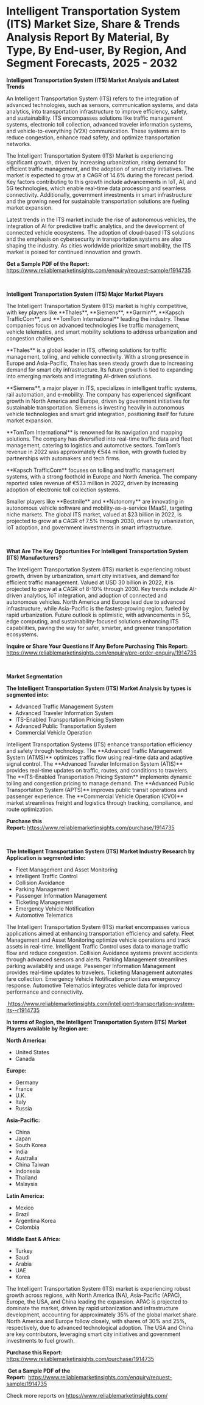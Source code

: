 <p><h1>Intelligent Transportation System (ITS) Market Size, Share & Trends Analysis Report By Material, By Type, By End-user, By Region, And Segment Forecasts, 2025 - 2032</h1></p><p><strong>Intelligent Transportation System (ITS) Market Analysis and Latest Trends</strong></p>
<p><p>An Intelligent Transportation System (ITS) refers to the integration of advanced technologies, such as sensors, communication systems, and data analytics, into transportation infrastructure to improve efficiency, safety, and sustainability. ITS encompasses solutions like traffic management systems, electronic toll collection, advanced traveler information systems, and vehicle-to-everything (V2X) communication. These systems aim to reduce congestion, enhance road safety, and optimize transportation networks.</p><p>The Intelligent Transportation System (ITS) Market is experiencing significant growth, driven by increasing urbanization, rising demand for efficient traffic management, and the adoption of smart city initiatives. The market is expected to grow at a CAGR of 14.6% during the forecast period. Key factors contributing to this growth include advancements in IoT, AI, and 5G technologies, which enable real-time data processing and seamless connectivity. Additionally, government investments in smart infrastructure and the growing need for sustainable transportation solutions are fueling market expansion.</p><p>Latest trends in the ITS market include the rise of autonomous vehicles, the integration of AI for predictive traffic analytics, and the development of connected vehicle ecosystems. The adoption of cloud-based ITS solutions and the emphasis on cybersecurity in transportation systems are also shaping the industry. As cities worldwide prioritize smart mobility, the ITS market is poised for continued innovation and growth.</p></p>
<p><strong>Get a Sample PDF of the Report:&nbsp;</strong> <a href="https://www.reliablemarketinsights.com/enquiry/request-sample/1914735?utm_campaign=1894&utm_medium=2&utm_source=Github&utm_content=ia&utm_term=24012025&utm_id=intelligent-transportation-system-its">https://www.reliablemarketinsights.com/enquiry/request-sample/1914735</a></p>
<p>&nbsp;</p>
<p><strong>Intelligent Transportation System (ITS) Major Market Players</strong></p>
<p><p>The Intelligent Transportation System (ITS) market is highly competitive, with key players like **Thales**, **Siemens**, **Garmin**, **Kapsch TrafficCom**, and **TomTom International** leading the industry. These companies focus on advanced technologies like traffic management, vehicle telematics, and smart mobility solutions to address urbanization and congestion challenges.</p><p>**Thales** is a global leader in ITS, offering solutions for traffic management, tolling, and vehicle connectivity. With a strong presence in Europe and Asia-Pacific, Thales has seen steady growth due to increasing demand for smart city infrastructure. Its future growth is tied to expanding into emerging markets and integrating AI-driven solutions.</p><p>**Siemens**, a major player in ITS, specializes in intelligent traffic systems, rail automation, and e-mobility. The company has experienced significant growth in North America and Europe, driven by government initiatives for sustainable transportation. Siemens is investing heavily in autonomous vehicle technologies and smart grid integration, positioning itself for future market expansion.</p><p>**TomTom International** is renowned for its navigation and mapping solutions. The company has diversified into real-time traffic data and fleet management, catering to logistics and automotive sectors. TomTom’s revenue in 2022 was approximately €544 million, with growth fueled by partnerships with automakers and tech firms.</p><p>**Kapsch TrafficCom** focuses on tolling and traffic management systems, with a strong foothold in Europe and North America. The company reported sales revenue of €533 million in 2022, driven by increasing adoption of electronic toll collection systems.</p><p>Smaller players like **Bestmile** and **Nutonomy** are innovating in autonomous vehicle software and mobility-as-a-service (MaaS), targeting niche markets. The global ITS market, valued at $23 billion in 2022, is projected to grow at a CAGR of 7.5% through 2030, driven by urbanization, IoT adoption, and government investments in smart infrastructure.</p></p>
<p>&nbsp;</p>
<p><strong>What Are The Key Opportunities For Intelligent Transportation System (ITS) Manufacturers?</strong></p>
<p><p>The Intelligent Transportation System (ITS) market is experiencing robust growth, driven by urbanization, smart city initiatives, and demand for efficient traffic management. Valued at USD 30 billion in 2022, it is projected to grow at a CAGR of 8-10% through 2030. Key trends include AI-driven analytics, IoT integration, and adoption of connected and autonomous vehicles. North America and Europe lead due to advanced infrastructure, while Asia-Pacific is the fastest-growing region, fueled by rapid urbanization. Future outlook is optimistic, with advancements in 5G, edge computing, and sustainability-focused solutions enhancing ITS capabilities, paving the way for safer, smarter, and greener transportation ecosystems.</p></p>
<p><strong>Inquire or Share Your Questions If Any Before Purchasing This Report:</strong> <a href="https://www.reliablemarketinsights.com/enquiry/pre-order-enquiry/1914735?utm_campaign=1894&utm_medium=2&utm_source=Github&utm_content=ia&utm_term=24012025&utm_id=intelligent-transportation-system-its">https://www.reliablemarketinsights.com/enquiry/pre-order-enquiry/1914735</a></p>
<p>&nbsp;</p>
<p><strong>Market Segmentation</strong></p>
<p><strong>The Intelligent Transportation System (ITS) Market Analysis by types is segmented into:</strong></p>
<p><ul><li>Advanced Traffic Management System</li><li>Advanced Traveler Information System</li><li>ITS-Enabled Transportation Pricing System</li><li>Advanced Public Transportation System</li><li>Commercial Vehicle Operation</li></ul></p>
<p><p>Intelligent Transportation Systems (ITS) enhance transportation efficiency and safety through technology. The **Advanced Traffic Management System (ATMS)** optimizes traffic flow using real-time data and adaptive signal control. The **Advanced Traveler Information System (ATIS)** provides real-time updates on traffic, routes, and conditions to travelers. The **ITS-Enabled Transportation Pricing System** implements dynamic tolling and congestion pricing to manage demand. The **Advanced Public Transportation System (APTS)** improves public transit operations and passenger experience. The **Commercial Vehicle Operation (CVO)** market streamlines freight and logistics through tracking, compliance, and route optimization.</p></p>
<p><strong>Purchase this Report:&nbsp;</strong><a href="https://www.reliablemarketinsights.com/purchase/1914735?utm_campaign=1894&utm_medium=2&utm_source=Github&utm_content=ia&utm_term=24012025&utm_id=intelligent-transportation-system-its">https://www.reliablemarketinsights.com/purchase/1914735</a></p>
<p>&nbsp;</p>
<p><strong>The Intelligent Transportation System (ITS) Market Industry Research by Application is segmented into:</strong></p>
<p><ul><li>Fleet Management and Asset Monitoring</li><li>Intelligent Traffic Control</li><li>Collision Avoidance</li><li>Parking Management</li><li>Passenger Information Management</li><li>Ticketing Management</li><li>Emergency Vehicle Notification</li><li>Automotive Telematics</li></ul></p>
<p><p>The Intelligent Transportation System (ITS) market encompasses various applications aimed at enhancing transportation efficiency and safety. Fleet Management and Asset Monitoring optimize vehicle operations and track assets in real-time. Intelligent Traffic Control uses data to manage traffic flow and reduce congestion. Collision Avoidance systems prevent accidents through advanced sensors and alerts. Parking Management streamlines parking availability and usage. Passenger Information Management provides real-time updates to travelers. Ticketing Management automates fare collection. Emergency Vehicle Notification prioritizes emergency response. Automotive Telematics integrates vehicle data for improved performance and connectivity.</p></p>
<p><a href="https://www.reliablemarketinsights.com/intelligent-transportation-system-its--r1914735?utm_campaign=1894&utm_medium=2&utm_source=Github&utm_content=ia&utm_term=24012025&utm_id=intelligent-transportation-system-its">&nbsp;https://www.reliablemarketinsights.com/intelligent-transportation-system-its--r1914735</a></p>
<p><strong>In terms of Region, the Intelligent Transportation System (ITS) Market Players available by Region are:</strong></p>
<p>
    <p> <strong> North America: </strong>
        <ul>
            <li>United States</li>
            <li>Canada</li>
        </ul>
        </p> 
    <p> <strong> Europe: </strong>
        <ul>
            <li>Germany</li>
            <li>France</li>
            <li>U.K.</li>
            <li>Italy</li>
            <li>Russia</li>
        </ul>
        </p> 
    <p> <strong> Asia-Pacific: </strong>
        <ul>
            <li>China</li>
            <li>Japan</li>
            <li>South Korea</li>
            <li>India</li>
            <li>Australia</li>
            <li>China Taiwan</li>
            <li>Indonesia</li>
            <li>Thailand</li>
            <li>Malaysia</li>
        </ul>
        </p> 
    <p> <strong> Latin America: </strong>
        <ul>
            <li>Mexico</li>
            <li>Brazil</li>
            <li>Argentina Korea</li>
            <li>Colombia</li>
        </ul>
        </p> 
    <p> <strong> Middle East & Africa: </strong>
        <ul>
            <li>Turkey</li>
            <li>Saudi</li>
            <li>Arabia</li>
            <li>UAE</li>
            <li>Korea</li>
        </ul>
    </p>
    </p>
<p><p>The Intelligent Transportation System (ITS) market is experiencing robust growth across regions, with North America (NA), Asia-Pacific (APAC), Europe, the USA, and China leading the expansion. APAC is projected to dominate the market, driven by rapid urbanization and infrastructure development, accounting for approximately 35% of the global market share. North America and Europe follow closely, with shares of 30% and 25%, respectively, due to advanced technological adoption. The USA and China are key contributors, leveraging smart city initiatives and government investments to fuel growth.</p></p>
<p><strong>Purchase this Report: </strong><a href="https://www.reliablemarketinsights.com/purchase/1914735?utm_campaign=1894&utm_medium=2&utm_source=Github&utm_content=ia&utm_term=24012025&utm_id=intelligent-transportation-system-its">https://www.reliablemarketinsights.com/purchase/1914735</a></p>
<p>&nbsp;<strong>Get a Sample PDF of the Report:&nbsp;&nbsp;</strong><a href="https://www.reliablemarketinsights.com/enquiry/request-sample/1914735?utm_campaign=1894&utm_medium=2&utm_source=Github&utm_content=ia&utm_term=24012025&utm_id=intelligent-transportation-system-its">https://www.reliablemarketinsights.com/enquiry/request-sample/1914735</a></p>
<p><strong></strong></p>
<p>Check more reports on <a href="https://www.reliablemarketinsights.com/?utm_campaign=1894&utm_medium=2&utm_source=Github&utm_content=ia&utm_term=24012025&utm_id=intelligent-transportation-system-its">https://www.reliablemarketinsights.com/</a></p>